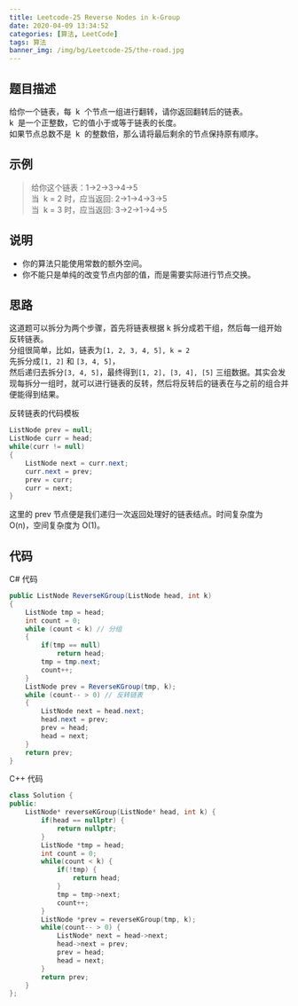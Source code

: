 ```yaml
---
title: Leetcode-25 Reverse Nodes in k-Group
date: 2020-04-09 13:34:52
categories: [算法, LeetCode]
tags: 算法
banner_img: /img/bg/Leetcode-25/the-road.jpg
---
```


## 题目描述

给你一个链表，每  k  个节点一组进行翻转，请你返回翻转后的链表。  
k  是一个正整数，它的值小于或等于链表的长度。  
如果节点总数不是  k  的整数倍，那么请将最后剩余的节点保持原有顺序。

## 示例

> 给你这个链表：1->2->3->4->5  
> 当  k = 2 时，应当返回: 2->1->4->3->5  
> 当  k = 3 时，应当返回: 3->2->1->4->5

## 说明

- 你的算法只能使用常数的额外空间。
- 你不能只是单纯的改变节点内部的值，而是需要实际进行节点交换。

## 思路

这道题可以拆分为两个步骤，首先将链表根据 k 拆分成若干组，然后每一组开始反转链表。  
分组很简单，比如，链表为`[1, 2, 3, 4, 5], k = 2`  
先拆分成`[1, 2]` 和 `[3, 4, 5]`，  
然后递归去拆分`[3, 4, 5]`，最终得到`[1, 2], [3, 4], [5]` 三组数据。其实会发现每拆分一组时，就可以进行链表的反转，然后将反转后的链表在与之前的组合并便能得到结果。

反转链表的代码模板

```csharp
ListNode prev = null;
ListNode curr = head;
while(curr != null)
{
    ListNode next = curr.next;
    curr.next = prev;
    prev = curr;
    curr = next;
}
```

这里的 prev 节点便是我们递归一次返回处理好的链表结点。时间复杂度为 O(n)，空间复杂度为 O(1)。

## 代码

C# 代码

```csharp
public ListNode ReverseKGroup(ListNode head, int k)
{
    ListNode tmp = head;
    int count = 0;
    while (count < k) // 分组
    {
        if(tmp == null)
            return head;
        tmp = tmp.next;
        count++;
    }
    ListNode prev = ReverseKGroup(tmp, k);
    while (count-- > 0) // 反转链表
    {
        ListNode next = head.next;
        head.next = prev;
        prev = head;
        head = next;
    }
    return prev;
}
```

C++ 代码

```cpp
class Solution {
public:
    ListNode* reverseKGroup(ListNode* head, int k) {
        if(head == nullptr) {
            return nullptr;
        }
        ListNode *tmp = head;
        int count = 0;
        while(count < k) {
            if(!tmp) {
                return head;
            }
            tmp = tmp->next;
            count++;
        }
        ListNode *prev = reverseKGroup(tmp, k);
        while(count-- > 0) {
            ListNode* next = head->next;
            head->next = prev;
            prev = head;
            head = next;
        }
        return prev;
    }
};
```
